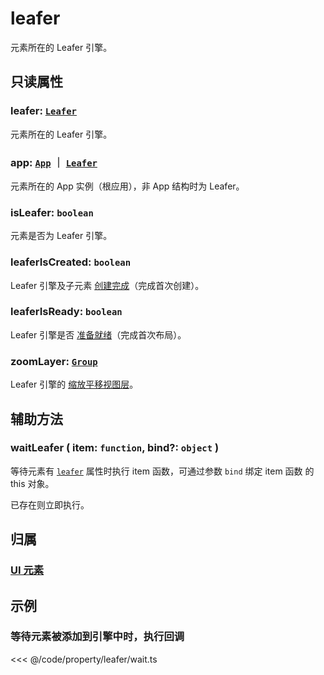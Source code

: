 # leafer

元素所在的 Leafer 引擎。

## 只读属性

### leafer: [`Leafer`](/reference/display/Leafer.md)

元素所在的 Leafer 引擎。

### app: [`App`](/reference/display/Leafer.md) ｜ [`Leafer`](/reference/display/Leafer.md)

元素所在的 App 实例（根应用），非 App 结构时为 Leafer。

### isLeafer: `boolean`

元素是否为 Leafer 引擎。

### leaferIsCreated: `boolean`

Leafer 引擎及子元素 [创建完成](/reference/display/Leafer.md#created-boolean)（完成首次创建）。

### leaferIsReady: `boolean`

Leafer 引擎是否 [准备就绪](/reference/display/Leafer.md#ready-boolean)（完成首次布局）。

### zoomLayer: [`Group`](/reference/display/Group.md)

Leafer 引擎的 [缩放平移视图层](/reference/display/Leafer.md#zoomlayer-group)。

## 辅助方法

### waitLeafer ( item: `function`, bind?: `object` )

等待元素有 [`leafer`](/reference/UI/leafer.md) 属性时执行 item 函数，可通过参数 `bind` 绑定 item 函数 的 this 对象。

已存在则立即执行。

## 归属

### [UI 元素](/reference/display/UI.md)

## 示例

### 等待元素被添加到引擎中时，执行回调

<<< @/code/property/leafer/wait.ts

